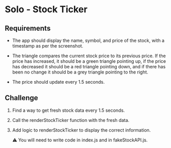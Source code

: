 # Solo - Stock Ticker

## Requirements

- The app should display the name, symbol, and
  price of the stock, with a timestamp as per the
  screenshot.

- The triangle compares the current stock price to
  its previous price. If the price has increased, it
  should be a green triangle pointing up, if the price
  has decreased it should be a red triangle pointing
  down, and if there has been no change it should be a
  grey triangle pointing to the right.

- The price should update every 1.5 seconds.

## Challenge

1. Find a way to get fresh stock data every 1.5 seconds.

2. Call the renderStockTicker function with the fresh data.

3. Add logic to renderStockTicker to display the correct
   information.

   ⚠️ You will need to write code in index.js and in
   fakeStockAPI.js.
